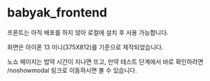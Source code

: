 # babyak_frontend

프론트는 아직 배포를 하지 않아 로컬에 설치 후 사용 가능합니다. 

화면은 아이폰 13 미니(375X812)를 기준으로 제작되었습니다.

노쇼 페이지는 밥약 시간이 지나면 뜨고, 만약 테스트 단계에서 바로 확인하려면 /noshowmodal 링크로 이동하시면 볼 수 있습니다.
